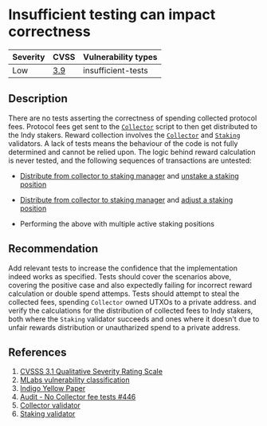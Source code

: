 # Insufficient testing can impact correctness

| Severity | CVSS | Vulnerability types |
| -- | -- | -- |
| Low | [3.9](https://nvd.nist.gov/vuln-metrics/cvss/v3-calculator?vector=AV:N/AC:H/PR:N/UI:N/S:C/C:N/I:L/A:N/E:U/RL:O/RC:U/CR:H/IR:H/AR:M/MAV:X/MAC:X/MPR:X/MUI:X/MS:X/MC:N/MI:L/MA:N&version=3.1) | insufficient-tests |

## Description

There are no tests asserting the correctness of spending collected protocol fees. Protocol fees get sent to the [`Collector`](https://github.com/IndigoProtocol/smart-contracts/blob/c2748d1c03d089fcf913d31ace378a4920e909bd/src/Indigo/Contracts/Collector/OnChain.hs#L30) script to then get distributed to the Indy stakers. Reward collection involves the [`Collector`](https://github.com/IndigoProtocol/smart-contracts/blob/c2748d1c03d089fcf913d31ace378a4920e909bd/src/Indigo/Contracts/Collector/OnChain.hs#L30) and [`Staking`](https://github.com/IndigoProtocol/smart-contracts/blob/c2748d1c03d089fcf913d31ace378a4920e909bd/src/Indigo/Contracts/Staking/OnChain.hs#L49) validators. A lack of tests means the behaviour of the code is not fully determined and cannot be relied upon. The logic behind reward calculation is never tested, and the following sequences of transactions are untested:

- [Distribute from collector to staking manager](https://github.com/IndigoProtocol/smart-contracts/blob/532d8cb96e81955a812d823417b742c4f6415f4a/src/Indigo/Contracts/Staking/OnChain.hs#L170 "distribute validator") and [unstake a staking position](https://github.com/IndigoProtocol/smart-contracts/blob/532d8cb96e81955a812d823417b742c4f6415f4a/src/Indigo/Contracts/Staking/OnChain.hs#L322 "unstake validator")

- [Distribute from collector to staking manager](https://github.com/IndigoProtocol/smart-contracts/blob/532d8cb96e81955a812d823417b742c4f6415f4a/src/Indigo/Contracts/Staking/OnChain.hs#L170 "distribute validator") and [adjust a staking position](https://github.com/IndigoProtocol/smart-contracts/blob/532d8cb96e81955a812d823417b742c4f6415f4a/src/Indigo/Contracts/Staking/OnChain.hs#L240 "adjust validator")

- Performing the above with multiple active staking positions

## Recommendation

Add relevant tests to increase the confidence that the implementation indeed works as specified. Tests should cover the scenarios above, covering the positive case and also expectedly failing for incorrect reward calculation or double spend attemps. Tests should attempt to steal the collected fees, spending `Collector` owned UTXOs to a private address. and verify the calculations for the distribution of collected fees to Indy stakers, both where the `Staking` validator succeeds and ones where it doesn't due to unfair rewards distribution or unautharized spend to a private address.

## References

1. [CVSSS 3.1 Qualitative Severity Rating Scale](https://www.first.org/cvss/v3.1/specification-document)
2. [MLabs vulnerability classification](https://www.notion.so/Vulnerability-Types-ad39253c84ce443a82b835d94d765ba2)
3. [Indigo Yellow Paper](https://indigoprotocol.io/wp-content/uploads/2022/01/yellowpaper.pdf)
4. [Audit - No Collector fee tests #446](https://github.com/IndigoProtocol/smart-contracts/pull/446)
5. [Collector validator](https://github.com/IndigoProtocol/smart-contracts/blob/c2748d1c03d089fcf913d31ace378a4920e909bd/src/Indigo/Contracts/Collector/OnChain.hs#L30)
6. [Staking validator](https://github.com/IndigoProtocol/smart-contracts/blob/c2748d1c03d089fcf913d31ace378a4920e909bd/src/Indigo/Contracts/Staking/OnChain.hs#L49)
